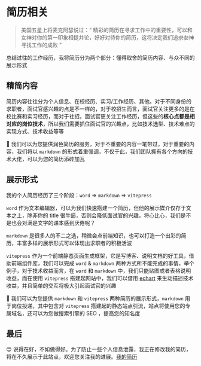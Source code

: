 # 简历相关

> 美国五星上将麦克阿瑟说过：“ 精彩的简历在寻求工作中的重要性，可以和女神对你的第一印象相提并论，好好对待你的简历，这将决定我们~~追求女神~~寻找工作的成败 ”

总结过往的工作经历，我将简历分为两个部分：懂得取舍的简历内容、与众不同的展示形式

## 精简内容

简历内容往往分为个人信息、在校经历、实习/工作经历、其他。对于不同身份的求职者，面试官感兴趣的点是不一样的，对于校招生而言，面试官关注更多的是在校比赛和实习经历，而对于社招，面试官更关注工作经历，但这些的**核心点都是相对应的岗位技术**，所以我们需要抓住面试官的兴趣点，比如技术选型、技术难点的实现方式、技术收益等等

:rainbow: 我们可以为您提供润色简历的服务，对于不重要的内容一笔带过，对于重要的内容，我们将以 `markdown` 的形式着重强调，不仅于此，我们团队拥有各个方向的技术大佬，可以为您的简历添砖加瓦

## 展示形式

我的个人简历经历了三个阶段：`word` => `markdown` => `vitepress`

`word` 作为文本编辑器，可以为我们快速搭建一个简历，但他的展示媒介仅存于文本之上，除非你的 title 很牛逼，否则会降低面试官的兴趣，将心比心，我们是不是也会对满是文字的课本感到厌倦呢？

`markdown` 是很多人的不二之选，稍微会点前端知识，也可以打造一个出彩的简历，丰富多样的展示形式可以体现出求职者的积极活波

`vitepress` 作为一个前端静态页面生成框架，它是写博客、说明文档的好工具，借助前端组件库，我们可以完成 `word` & `markdown` 两种方式所不能完成的事情，举个例子，对于技术收益而言，在 `word` 和 `markdown` 中，我们只能贴图或者表格说明收益，而在使用 `vitepress` 搭建起网站中，我们可以借用 [echart](https://echarts.apache.org/examples/zh/index.html#chart-type-line) 来生动描述技术收益，并且简单的交互将极大引起面试官的兴趣

:rainbow: 我们可以为您提供 `markdown` 和 `vitepress` 两种简历的展示形式，`markdown` 用于岗位投递，其中包含对 `vitepress` 搭建起的静态站点引流，站点将使用您的专属域名，还可以为您做搜索引擎的 SEO ，提高您的知名度

## 最后

:blush: 说得在好，不如做得好。为了防止一些个人信息泄露，我正在修改我的简历，将在不久展示于此站点，欢迎您关注我的进展。[我的简历](/mine/resume.html)
